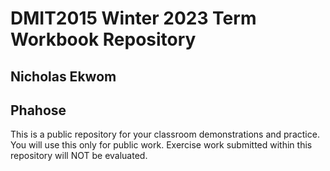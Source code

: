 # DMIT2015 Winter 2023 Term Workbook Repository

## Nicholas Ekwom

## Phahose

This is a public repository for your classroom demonstrations and practice. You will use this only for public work. Exercise work submitted within this repository will NOT be evaluated.

